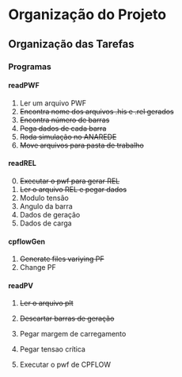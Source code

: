 # Organização do Projeto
## Organização das Tarefas

### Programas
#### readPWF
1. Ler um arquivo PWF
  1. ~~Encontra nome dos arquivos .his e .rel gerados~~
  2. ~~Encontra número de barras~~
  3. ~~Pega dados de cada barra~~
  3. ~~Roda simulação no ANAREDE~~
  2. ~~Move arquivos para pasta de trabalho~~

#### readREL
0. ~~Executar o pwf para gerar REL~~
1. ~~Ler o arquivo REL e pegar dados~~
  1. Modulo tensão
  2. Angulo da barra
  3. Dados de geração
  4. Dados de carga

#### cpflowGen
1. ~~Generate files variying PF~~
  1. Change PF

#### readPV
1. ~~Ler o arquivo plt~~
2. ~~Descartar barras de geração~~
3. Pegar margem de carregamento
4. Pegar tensao crítica

2. Executar o pwf de CPFLOW
